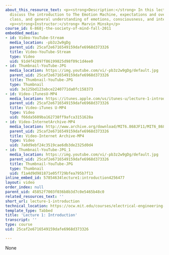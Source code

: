 ```yaml
---
about_this_resource_text: <p><strong>Description:</strong> In this lecture, students
  discuss the introduction to The Emotion Machine, expectations and overview of the
  class, and general understanding of emotions, consciousness, and intelligence.</p>
  <p><strong>Instructor:</strong> Marvin Minsky</p>
course_id: 6-868j-the-society-of-mind-fall-2011
embedded_media:
- id: Video-YouTube-Stream
  media_location: -pb3z2w9gDg
  parent_uid: 25caf2e6716549159dafe6968d373326
  title: Video-YouTube-Stream
  type: Video
  uid: 91d4f42097f86199825d98f09c1d4ee0
- id: Thumbnail-YouTube-JPG
  media_location: https://img.youtube.com/vi/-pb3z2w9gDg/default.jpg
  parent_uid: 25caf2e6716549159dafe6968d373326
  title: Thumbnail-YouTube-JPG
  type: Thumbnail
  uid: 3e125bd123abce2240771da0fc158373
- id: Video-iTunesU-MP4
  media_location: https://itunes.apple.com/us/itunes-u/lecture-1-introduction/id683222433?i=164136022
  parent_uid: 25caf2e6716549159dafe6968d373326
  title: Video-iTunes U-MP4
  type: Video
  uid: f66da5609ba162738ff9afca3151628a
- id: Video-InternetArchive-MP4
  media_location: http://www.archive.org/download/MIT6.868JF11/MIT6_868JF11_lec01_300k.mp4
  parent_uid: 25caf2e6716549159dafe6968d373326
  title: Video-Internet Archive-MP4
  type: Video
  uid: 7a0d9ebf24c3519cae6db3de2325d0d4
- id: Thumbnail-YouTube-JPG_1
  media_location: https://img.youtube.com/vi/-pb3z2w9gDg/default.jpg
  parent_uid: 25caf2e6716549159dafe6968d373326
  title: Thumbnail-YouTube-JPG
  type: Thumbnail
  uid: f1a4d9d981871e05f729bfea795b7f13
inline_embed_id: 57854634lecture1:introduction4256477
layout: video
order_index: null
parent_uid: 45852f7003f036b8b3d7c0e5465b48c0
related_resources_text: ''
short_url: lecture-1-introduction
technical_location: https://ocw.mit.edu/courses/electrical-engineering-and-computer-science/6-868j-the-society-of-mind-fall-2011/video-lectures/lecture-1-introduction
template_type: Tabbed
title: 'Lecture 1: Introduction'
transcript: ''
type: course
uid: 25caf2e6716549159dafe6968d373326

---
```

None
